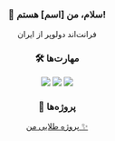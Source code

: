 <h3 align="center">👋 سلام، من [اسم] هستم!</h3>
<p align="center">فرانت‌اند دولوپر از ایران</p>

<h3 align="center">🛠️ مهارت‌ها</h3>
<p align="center">
<img src="https://img.shields.io/badge/HTML5-E34F26?logo=html5&logoColor=white">
<img src="https://img.shields.io/badge/CSS3-1572B6?logo=css3&logoColor=white">
<img src="https://img.shields.io/badge/JavaScript-F7DF1E?logo=javascript&logoColor=black">
</p>

<h3 align="center">🌟 پروژه‌ها</h3>
<p align="center">
<a href="https://github.com/ashqann/first-gold-project">پروژه طلایی من ✨</a>
</p>
